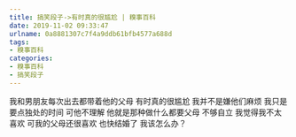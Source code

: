 ```yaml
---
title: 搞笑段子->有时真的很尴尬 | 糗事百科
date: 2019-11-02 09:33:47
urlname: 0a8881307c7f4a9ddb61bfb4577a688d
tags: 
- 糗事百科
categories:
- 糗事百科
- 搞笑段子
---
```

我和男朋友每次出去都带着他的父母 有时真的很尴尬 我并不是嫌他们麻烦 我只是要点独处的时间 可他不理解 他就是那种做什么都要父母 不够自立 我觉得我不太喜欢 可我的父母还很喜欢 也快结婚了 我该怎么办？


